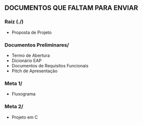 ## DOCUMENTOS QUE FALTAM PARA ENVIAR

### Raiz (./)
- Proposta de Projeto

### Documentos Preliminares/
- Termo de Abertura
- Dicionário EAP
- Documentos de Requisitos Funcionais
- Pitch de Apresentação

### Meta 1/
- Fluxograma

### Meta 2/
- Projeto em C